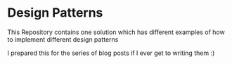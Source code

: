 # Design Patterns  

This Repository contains one solution which has different examples of how to implement different design patterns  

I prepared this for the series of blog posts if I ever get to writing them :) 
